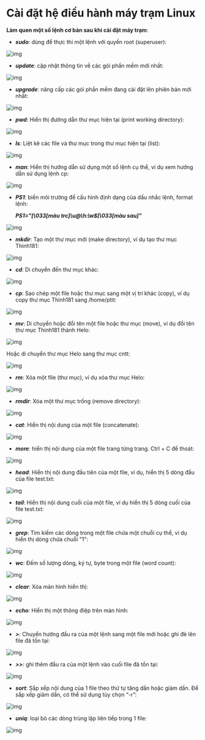 # Cài đặt hệ điều hành máy trạm Linux

**Làm quen một số lệnh cơ bản sau khi cài đặt máy trạm**: 

- ***sudo***: dùng để thực thi một lệnh với quyền root (superuser):

![img](16a)

- ***update***: cập nhật thông tin về các gói phần mềm mới nhất:

![img](17)

- ***upgrade***: nâng cấp các gói phần mềm đang cài đặt lên phiên bản mới nhất:

![img](18)

- ***pwd***: Hiển thị đường dẫn thư mục hiện tại (print working directory):

![img](19)

- ***ls***: Liệt kê các file và thư mục trong thư mục hiện tại (list):

![img](20)

- ***man***: Hiển thị hướng dẫn sử dụng một số lệnh cụ thể, ví dụ xem hướng dẫn sử dụng lệnh cp: 

![img](21)

- ***PS1***: biến môi trường để cấu hình định dạng của dấu nhắc lệnh, format lệnh: 

    ***PS1="\[\033[màu trc\]\u@\h:\w\$\[\033[màu sau\]"***

![img](22)

- ***mkdir***: Tạo một thư mục mới (make directory), ví dụ tạo thư mục Thinh181:

![img](23)

- ***cd***: Di chuyển đến thư mục khác:

![img](24)

- ***cp***: Sao chép một file hoặc thư mục sang một vị trí khác (copy), ví dụ copy thư mục Thinh181 sang /home/ptit: 

![img](25)

- ***mv***: Di chuyển hoặc đổi tên một file hoặc thư mục (move), ví dụ đổi tên thư mục Thinh181 thành Helo: 

![img](26)

Hoặc di chuyển thư mục Helo sang thư mục cntt: 

![img](27)

-  ***rm***: Xóa một file (thư mục), ví dụ xóa thư mục Helo:

![img](28)

- ***rmdir***: Xóa một thư mục trống (remove directory):

![img](29)

- ***cat***: Hiển thị nội dung của một file (concatenate):

![img](30)

- ***more***: hiển thị nội dung của một file trang từng trang. Ctrl + C để thoát:

![img](31)

- ***head***: Hiển thị nội dung đầu tiên của một file, ví dụ, hiển thị 5 dòng đầu của file test.txt: 

![img](32)

- ***tail***: Hiển thị nội dung cuối của một file, ví dụ hiển thị 5 dòng cuối của file test.txt: 

![img](33)

- ***grep***: Tìm kiếm các dòng trong một file chứa một chuỗi cụ thể, ví dụ hiển thị dòng chứa chuỗi "1": 

![img](34)

- ***wc***: Đếm số lượng dòng, ký tự, byte trong một file (word count):

![img](35)

- ***clear***: Xóa màn hình hiển thị:

![img](36)

- ***echo***: Hiển thị một thông điệp trên màn hình:

![img](37)

- ***>***: Chuyển hướng đầu ra của một lệnh sang một file mới hoặc ghi đè lên file đã tồn tại:

![img](38)

- ***>>***: ghi thêm đầu ra của một lệnh vào cuối file đã tồn tại: 

![img](39)

- ***sort***: Sắp xếp nội dung của 1 file theo thứ tự tăng dần hoặc giảm dần. Để sắp xếp giảm dần, có thể sử dụng tùy chọn “-r”: 

![img](40)

- ***uniq***: loại bỏ các dòng trùng lặp liên tiếp trong 1 file:

![img](41)











